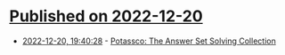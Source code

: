 # [Published on 2022-12-20](index.md)

* [2022-12-20, 19:40:28](https://news.ycombinator.com/item?id=34071325) - [Potassco: The Answer Set Solving Collection](https://potassco.org/)
